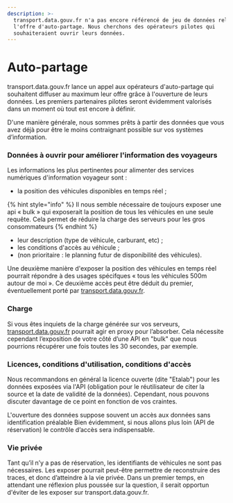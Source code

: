 ```yaml
---
description: >-
  transport.data.gouv.fr n'a pas encore référencé de jeu de données relatif à
  l'offre d'auto-partage. Nous cherchons des opérateurs pilotes qui
  souhaiteraient ouvrir leurs données.
---
```


# Auto-partage

transport.data.gouv.fr lance un appel aux opérateurs d'auto-partage qui souhaitent diffuser au maximum leur offre grâce à l'ouverture de leurs données. Les premiers partenaires pilotes seront évidemment valorisés dans un moment où tout est encore à définir. 

D'une manière générale, nous sommes prêts à partir des données que vous avez déjà pour être le moins contraignant possible sur vos systèmes d’information.

### Données à ouvrir pour améliorer l'information des voyageurs 

Les informations les plus pertinentes pour alimenter des services numériques d'information voyageur sont :

* la position des véhicules disponibles en temps réel ;

{% hint style="info" %}
Il nous semble nécessaire de toujours exposer une api « bulk » qui exposerait la position de tous les véhicules en une seule requête. Cela permet de réduire la charge des serveurs pour les gros consommateurs
{% endhint %}

* leur description \(type de véhicule, carburant, etc\) ;
* les conditions d'accès au véhicule ;
* \(non prioritaire : le planning futur de disponibilité des véhicules\).

Une deuxième manière d'exposer la position des véhicules en temps réel pourrait répondre à des usages spécifques « tous les véhicules 500m autour de moi ». Ce deuxième accès peut être déduit du premier, éventuellement porté par [transport.data.gouv.fr](http://transport.data.gouv.fr/).

### **Charge**

Si vous êtes inquiets de la charge générée sur vos serveurs, [transport.data.gouv.fr](http://transport.data.gouv.fr/) pourrait agir en proxy pour l’absorber. Cela nécessite cependant l’exposition de votre côté d’une API en "bulk" que nous pourrions récupérer une fois toutes les 30 secondes, par exemple.

### **Licences, conditions d'utilisation, conditions d'accès**

Nous recommandons en général la licence ouverte \(dite "Etalab"\) pour les données exposées via l'API \(obligation pour le réutilisateur de citer la source et la date de validité de la données\). Cependant, nous pouvons discuter davantage de ce point en fonction de vos craintes.

L'ouverture des données suppose souvent un accès aux données sans identification préalable Bien évidemment, si nous allons plus loin \(API de réservation\) le contrôle d’accès sera indispensable.

### **Vie privée**

Tant qu’il n’y a pas de réservation, les identifiants de véhicules ne sont pas nécessaires. Les exposer pourrait peut-être permettre de reconstruire des traces, et donc d’atteindre à la vie privée. Dans un premier temps, en attendant une réflexion plus poussée sur la question, il serait opportun d'éviter de les exposer sur transport.data.gouv.fr.



